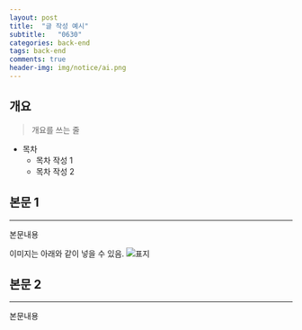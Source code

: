 ```yaml
---
layout: post
title:  "글 작성 예시"
subtitle:   "0630"
categories: back-end
tags: back-end
comments: true
header-img: img/notice/ai.png
---
```


## 개요
> 개요를 쓰는 줄

- 목차
	- 목차 작성 1
	- 목차 작성 2 
  

## 본문 1
---
본문내용

이미지는 아래와 같이 넣을 수 있음.
![표지](https://theorydb.github.io/assets/img/review/review-book-grokking-ai-algorithms-1.png)

## 본문 2
---
본문내용
